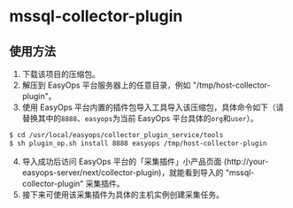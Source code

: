 # mssql-collector-plugin

## 使用方法

1. 下载该项目的压缩包。
2. 解压到 EasyOps 平台服务器上的任意目录，例如 "/tmp/host-collector-plugin"。
3. 使用 EasyOps 平台内置的插件包导入工具导入该压缩包，具体命令如下（请替换其中的`8888`、`easyops`为当前 EasyOps 平台具体的`org`和`user`）。

```sh
$ cd /usr/local/easyops/collector_plugin_service/tools
$ sh plugin_op.sh install 8888 easyops /tmp/host-collector-plugin
```

4. 导入成功后访问 EasyOps 平台的「采集插件」小产品页面 (http://your-easyops-server/next/collector-plugin)，就能看到导入的 "mssql-collector-plugin" 采集插件。
5. 接下来可使用该采集插件为具体的主机实例创建采集任务。
